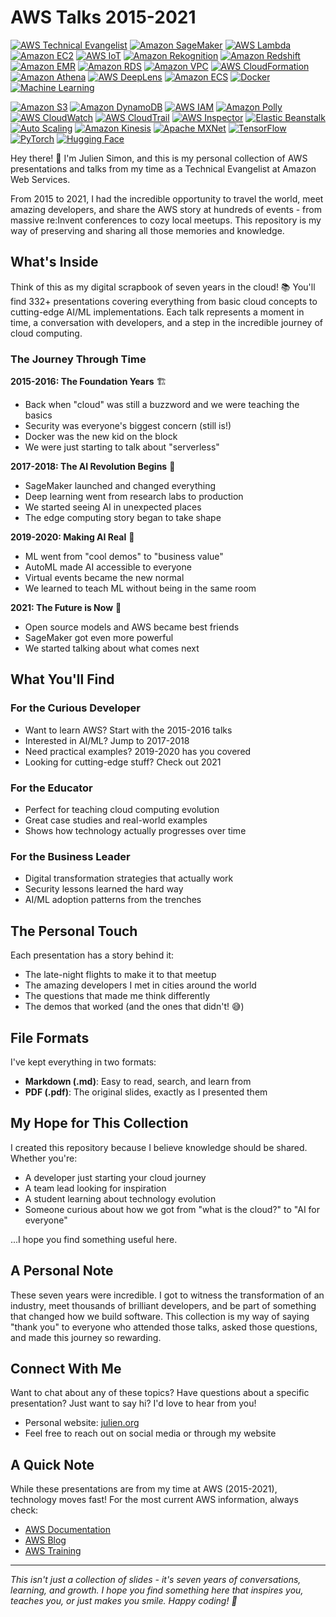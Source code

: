 # AWS Talks 2015-2021

[![AWS Technical Evangelist](https://img.shields.io/badge/AWS-Technical%20Evangelist-red.svg)](https://github.com/juliensimon/aws-talks-2015-2021)
[![Amazon SageMaker](https://img.shields.io/badge/Amazon-SageMaker-orange.svg)](https://aws.amazon.com/sagemaker/)
[![AWS Lambda](https://img.shields.io/badge/AWS-Lambda-yellow.svg)](https://aws.amazon.com/lambda/)
[![Amazon EC2](https://img.shields.io/badge/Amazon-EC2-blue.svg)](https://aws.amazon.com/ec2/)
[![AWS IoT](https://img.shields.io/badge/AWS-IoT-green.svg)](https://aws.amazon.com/iot/)
[![Amazon Rekognition](https://img.shields.io/badge/Amazon-Rekognition-purple.svg)](https://aws.amazon.com/rekognition/)
[![Amazon Redshift](https://img.shields.io/badge/Amazon-Redshift-darkblue.svg)](https://aws.amazon.com/redshift/)
[![Amazon EMR](https://img.shields.io/badge/Amazon-EMR-darkgreen.svg)](https://aws.amazon.com/emr/)
[![Amazon RDS](https://img.shields.io/badge/Amazon-RDS-teal.svg)](https://aws.amazon.com/rds/)
[![Amazon VPC](https://img.shields.io/badge/Amazon-VPC-navy.svg)](https://aws.amazon.com/vpc/)
[![AWS CloudFormation](https://img.shields.io/badge/AWS-CloudFormation-grey.svg)](https://aws.amazon.com/cloudformation/)
[![Amazon Athena](https://img.shields.io/badge/Amazon-Athena-indigo.svg)](https://aws.amazon.com/athena/)
[![AWS DeepLens](https://img.shields.io/badge/AWS-DeepLens-pink.svg)](https://aws.amazon.com/deeplens/)
[![Amazon ECS](https://img.shields.io/badge/Amazon-ECS-cyan.svg)](https://aws.amazon.com/ecs/)
[![Docker](https://img.shields.io/badge/Docker-Container-blue.svg)](https://www.docker.com/)
[![Machine Learning](https://img.shields.io/badge/Machine-Learning-purple.svg)](https://aws.amazon.com/machine-learning/)

[![Amazon S3](https://img.shields.io/badge/Amazon-S3-lightblue.svg)](https://aws.amazon.com/s3/)
[![Amazon DynamoDB](https://img.shields.io/badge/Amazon-DynamoDB-darkorange.svg)](https://aws.amazon.com/dynamodb/)
[![AWS IAM](https://img.shields.io/badge/AWS-IAM-darkred.svg)](https://aws.amazon.com/iam/)
[![Amazon Polly](https://img.shields.io/badge/Amazon-Polly-lightgreen.svg)](https://aws.amazon.com/polly/)
[![AWS CloudWatch](https://img.shields.io/badge/AWS-CloudWatch-orange.svg)](https://aws.amazon.com/cloudwatch/)
[![AWS CloudTrail](https://img.shields.io/badge/AWS-CloudTrail-darkgrey.svg)](https://aws.amazon.com/cloudtrail/)
[![AWS Inspector](https://img.shields.io/badge/AWS-Inspector-darkpurple.svg)](https://aws.amazon.com/inspector/)
[![Elastic Beanstalk](https://img.shields.io/badge/Elastic-Beanstalk-lightgrey.svg)](https://aws.amazon.com/elasticbeanstalk/)
[![Auto Scaling](https://img.shields.io/badge/Auto-Scaling-darkcyan.svg)](https://aws.amazon.com/autoscaling/)
[![Amazon Kinesis](https://img.shields.io/badge/Amazon-Kinesis-darkyellow.svg)](https://aws.amazon.com/kinesis/)
[![Apache MXNet](https://img.shields.io/badge/Apache-MXNet-red.svg)](https://mxnet.apache.org/)
[![TensorFlow](https://img.shields.io/badge/TensorFlow-orange.svg)](https://tensorflow.org/)
[![PyTorch](https://img.shields.io/badge/PyTorch-red.svg)](https://pytorch.org/)
[![Hugging Face](https://img.shields.io/badge/Hugging-Face-yellow.svg)](https://huggingface.co/)

Hey there! 👋 I'm Julien Simon, and this is my personal collection of AWS presentations and talks from my time as a Technical Evangelist at Amazon Web Services.

From 2015 to 2021, I had the incredible opportunity to travel the world, meet amazing developers, and share the AWS story at hundreds of events - from massive re:Invent conferences to cozy local meetups. This repository is my way of preserving and sharing all those memories and knowledge.

## What's Inside

Think of this as my digital scrapbook of seven years in the cloud! 📚 You'll find 332+ presentations covering everything from basic cloud concepts to cutting-edge AI/ML implementations. Each talk represents a moment in time, a conversation with developers, and a step in the incredible journey of cloud computing.

### The Journey Through Time

**2015-2016: The Foundation Years** 🏗️
- Back when "cloud" was still a buzzword and we were teaching the basics
- Security was everyone's biggest concern (still is!)
- Docker was the new kid on the block
- We were just starting to talk about "serverless"

**2017-2018: The AI Revolution Begins** 🤖
- SageMaker launched and changed everything
- Deep learning went from research labs to production
- We started seeing AI in unexpected places
- The edge computing story began to take shape

**2019-2020: Making AI Real** 🎯
- ML went from "cool demos" to "business value"
- AutoML made AI accessible to everyone
- Virtual events became the new normal
- We learned to teach ML without being in the same room

**2021: The Future is Now** 🚀
- Open source models and AWS became best friends
- SageMaker got even more powerful
- We started talking about what comes next

## What You'll Find

### For the Curious Developer
- Want to learn AWS? Start with the 2015-2016 talks
- Interested in AI/ML? Jump to 2017-2018
- Need practical examples? 2019-2020 has you covered
- Looking for cutting-edge stuff? Check out 2021

### For the Educator
- Perfect for teaching cloud computing evolution
- Great case studies and real-world examples
- Shows how technology actually progresses over time

### For the Business Leader
- Digital transformation strategies that actually work
- Security lessons learned the hard way
- AI/ML adoption patterns from the trenches

## The Personal Touch

Each presentation has a story behind it:
- The late-night flights to make it to that meetup
- The amazing developers I met in cities around the world
- The questions that made me think differently
- The demos that worked (and the ones that didn't! 😅)

## File Formats

I've kept everything in two formats:
- **Markdown (.md)**: Easy to read, search, and learn from
- **PDF (.pdf)**: The original slides, exactly as I presented them

## My Hope for This Collection

I created this repository because I believe knowledge should be shared. Whether you're:
- A developer just starting your cloud journey
- A team lead looking for inspiration
- A student learning about technology evolution
- Someone curious about how we got from "what is the cloud?" to "AI for everyone"

...I hope you find something useful here.

## A Personal Note

These seven years were incredible. I got to witness the transformation of an industry, meet thousands of brilliant developers, and be part of something that changed how we build software. This collection is my way of saying "thank you" to everyone who attended those talks, asked those questions, and made this journey so rewarding.

## Connect With Me

Want to chat about any of these topics? Have questions about a specific presentation? Just want to say hi? I'd love to hear from you!

- Personal website: [julien.org](https://julien.org)
- Feel free to reach out on social media or through my website

## A Quick Note

While these presentations are from my time at AWS (2015-2021), technology moves fast! For the most current AWS information, always check:
- [AWS Documentation](https://docs.aws.amazon.com/)
- [AWS Blog](https://aws.amazon.com/blogs/)
- [AWS Training](https://aws.amazon.com/training/)

---

*This isn't just a collection of slides - it's seven years of conversations, learning, and growth. I hope you find something here that inspires you, teaches you, or just makes you smile. Happy coding! 🚀* 